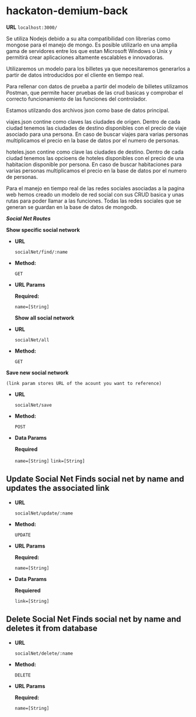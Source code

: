 # hackaton-demium-back

**URL**
   `localhost:3000/`

Se utiliza Nodejs debido a su alta compatibilidad con librerias como mongose para el manejo de mongo. Es posible utilizarlo en una amplia gama de servidores entre los que estan Microsoft Windows o Unix y permitirá crear aplicaciones altamente escalables e innovadoras.

Utilizaremos un modelo para los billetes ya que necesitaremos generarlos a partir de datos introducidos por el cliente en tiempo real.

Para rellenar con datos de prueba a partir del modelo de billetes utilizamos Postman, que permite hacer pruebas de las crud basicas y comprobar el correcto funcionamiento de las funciones del controlador.

Estamos utilzando dos archivos json como base de datos principal.

viajes.json contine como claves las ciudades de origen. Dentro de cada ciudad tenemos las ciudades de destino disponibles con el precio de viaje asociado para una persona. En caso de buscar viajes para varias personas multiplicamos el precio en la base de datos por el numero de personas.

hoteles.json contine como clave las ciudades de destino. Dentro de cada ciudad tenemos las opcioens de hoteles disponibles con el precio de una habitacion disponible por persona. En caso de buscar habitaciones para varias personas multiplicamos el precio en la base de datos por el numero de personas.

Para el manejo en tiempo real de las redes sociales asociadas a la pagina web hemos creado un modelo de red social con sus CRUD basica y unas rutas para poder llamar a las funciones. Todas las redes sociales que se generan se guardan en la base de datos de mongodb.

***Social Net Routes***

**Show specific social network**
    
* **URL**

   `socialNet/find/:name`

* **Method:**

   `GET`
  
* **URL Params**    

  **Required:**

    `name=[String]`

  **Show all social network**
    
* **URL**

   `socialNet/all`

* **Method:**

   `GET`

**Save new social network**
    
    (link param stores URL of the acount you want to reference)

* **URL**

   `socialNet/save`

* **Method:**

   `POST`

* **Data Params**

  **Required**

    `name=[String]`
    `link=[String]`

**Update Social Net**
    Finds social net by name and updates the associated link
----
* **URL**

  `socialNet/update/:name`

* **Method:**
  
  `UPDATE`
  
*  **URL Params**

   **Required:**
 
   `name=[String]`

*  **Data Params**

   **Requiered**

   `link=[String]`

**Delete Social Net**
    Finds social net by name and deletes it from database
----
* **URL**

  `socialNet/delete/:name`

* **Method:**
  
  `DELETE`
  
*  **URL Params**

   **Required:**
 
   `name=[String]`
